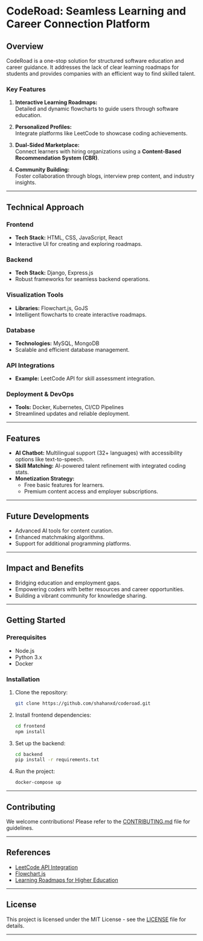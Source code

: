 
# CodeRoad: Seamless Learning and Career Connection Platform
 

## Overview
CodeRoad is a one-stop solution for structured software education and career guidance. It addresses the lack of clear learning roadmaps for students and provides companies with an efficient way to find skilled talent.

### Key Features
1. **Interactive Learning Roadmaps:**  
   Detailed and dynamic flowcharts to guide users through software education.
   
2. **Personalized Profiles:**  
   Integrate platforms like LeetCode to showcase coding achievements.
   
3. **Dual-Sided Marketplace:**  
   Connect learners with hiring organizations using a **Content-Based Recommendation System (CBR)**.
   
4. **Community Building:**  
   Foster collaboration through blogs, interview prep content, and industry insights.

---

## Technical Approach

### Frontend
- **Tech Stack:** HTML, CSS, JavaScript, React  
- Interactive UI for creating and exploring roadmaps.

### Backend
- **Tech Stack:** Django, Express.js  
- Robust frameworks for seamless backend operations.

### Visualization Tools
- **Libraries:** Flowchart.js, GoJS  
- Intelligent flowcharts to create interactive roadmaps.

### Database
- **Technologies:** MySQL, MongoDB  
- Scalable and efficient database management.

### API Integrations
- **Example:** LeetCode API for skill assessment integration.

### Deployment & DevOps
- **Tools:** Docker, Kubernetes, CI/CD Pipelines  
- Streamlined updates and reliable deployment.

---

## Features
- **AI Chatbot:** Multilingual support (32+ languages) with accessibility options like text-to-speech.
- **Skill Matching:** AI-powered talent refinement with integrated coding stats.
- **Monetization Strategy:** 
  - Free basic features for learners.
  - Premium content access and employer subscriptions.

---

## Future Developments
- Advanced AI tools for content curation.
- Enhanced matchmaking algorithms.
- Support for additional programming platforms.

---

## Impact and Benefits
- Bridging education and employment gaps.
- Empowering coders with better resources and career opportunities.
- Building a vibrant community for knowledge sharing.

---

## Getting Started

### Prerequisites
- Node.js
- Python 3.x
- Docker

### Installation
1. Clone the repository:
   ```bash
   git clone https://github.com/shahanxd/coderoad.git
   ```
2. Install frontend dependencies:
   ```bash
   cd frontend
   npm install
   ```
3. Set up the backend:
   ```bash
   cd backend
   pip install -r requirements.txt
   ```

4. Run the project:
   ```bash
   docker-compose up
   ```

---

## Contributing
We welcome contributions! Please refer to the [CONTRIBUTING.md](CONTRIBUTING.md) file for guidelines.

---

## References
- [LeetCode API Integration](https://github.com/alfa-leetcode-api)
- [Flowchart.js](https://github.com/adrai/flowchart.js)
- [Learning Roadmaps for Higher Education](https://www.researchgate.net/publication/229019974_Learning_Roadmaps_for_Higher_Education)

---

## License
This project is licensed under the MIT License - see the [LICENSE](LICENSE) file for details.

---
